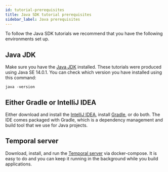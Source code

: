```yaml
---
id: tutorial-prerequisites
title: Java SDK tutorial prerequisites
sidebar_label: Java prerequisites
---
```


To follow the Java SDK tutorials we recommend that you have the following environments set up.

## Java JDK

Make sure you have the [Java JDK](https://www.oracle.com/ca-en/java/technologies/javase-downloads.html) installed. These tutorials were produced using Java SE 14.0.1. You can check which version you have installed using this command:

```
java -version
```

## Either Gradle or IntelliJ IDEA

Either download and install the [IntelliJ IDEA](https://www.jetbrains.com/idea/), install [Gradle](https://gradle.org/install/), or do both. The IDE comes packaged with Gradle, which is a dependency management and build tool that we use for Java projects.

## Temporal server

Download, install, and run the [Temporal server](/clusters/quick-install) via docker-compose. It is easy to do and you can keep it running in the background while you build applications.
